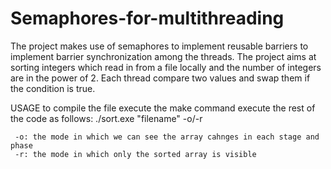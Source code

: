 # Semaphores-for-multithreading
The project makes use of semaphores to implement reusable barriers to implement barrier synchronization among the threads. 
The project aims at sorting integers which read in from a file locally and the number of integers are in the power of 2. 
Each thread compare two values and swap them if the condition is true.  

USAGE
  to compile the file execute the make command
  execute the rest of the code as follows:
     ./sort.exe "filename" -o/-r
     
     -o: the mode in which we can see the array cahnges in each stage and phase
     -r: the mode in which only the sorted array is visible
